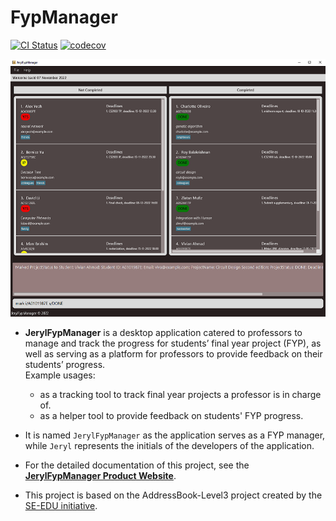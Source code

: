 # FypManager

[![CI Status](https://github.com/AY2223S1-CS2103-F09-1/tp/workflows/Java%20CI/badge.svg)](https://github.com/AY2223S1-CS2103-F09-1/tp/actions)
[![codecov](https://codecov.io/gh/AY2223S1-CS2103-F09-1/tp/branch/master/graph/badge.svg)](https://codecov.io/gh/AY2223S1-CS2103-F09-1/tp)

![Ui](docs/images/Ui.png)

* **JerylFypManager** is a desktop application catered to professors to manage and track the progress for students’ final year project (FYP), as well as serving as a platform for professors to provide feedback on their students’ progress.<br>
  Example usages:
  * as a tracking tool to track final year projects a professor is in charge of.
  * as a helper tool to provide feedback on students' FYP progress.

* It is named `JerylFypManager` as the application serves as a FYP manager, while `Jeryl` represents the initials of the developers of the application.

* For the detailed documentation of this project, see the **[JerylFypManager Product Website](https://ay2223s1-cs2103-f09-1.github.io/tp/UserGuide.html)**.

* This project is based on the AddressBook-Level3 project created by the [SE-EDU initiative](https://se-education.org).

